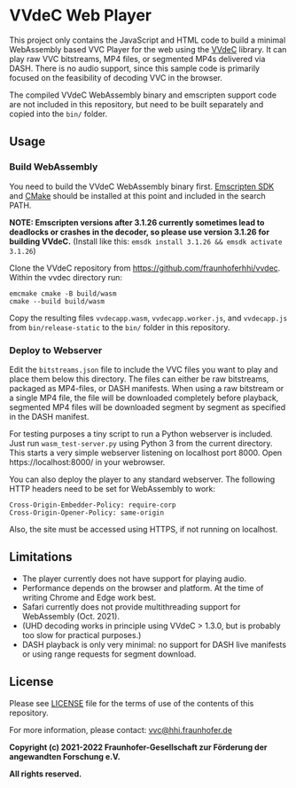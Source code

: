 # VVdeC Web Player

This project only contains the JavaScript and HTML code to build a minimal WebAssembly based VVC
Player for the web using the [VVdeC](https://github.com/fraunhoferhhi/vvdec) library. It can play
raw VVC bitstreams, MP4 files, or segmented MP4s delivered via DASH. There is no audio support,
since this sample code is primarily focused on the feasibility of decoding VVC in the browser.

The compiled VVdeC WebAssembly binary and emscripten support code are not included in this
repository, but need to be built separately and copied into the `bin/` folder.

## Usage

### Build WebAssembly

You need to build the VVdeC WebAssembly binary first. [Emscripten SDK](https://emscripten.org/) and
[CMake](http://www.cmake.org/) should be installed at this point and included in the search PATH.

**NOTE: Emscripten versions after 3.1.26 currently sometimes lead to deadlocks or crashes in the
decoder, so please use version 3.1.26 for building VVdeC.**
(Install like this: `emsdk install 3.1.26 && emsdk activate 3.1.26`)

Clone the VVdeC repository from https://github.com/fraunhoferhhi/vvdec. Within the vvdec directory
run:

    emcmake cmake -B build/wasm
    cmake --build build/wasm

Copy the resulting files `vvdecapp.wasm`, `vvdecapp.worker.js`, and `vvdecapp.js` from
`bin/release-static` to the `bin/` folder in this repository.

### Deploy to Webserver

Edit the `bitstreams.json` file to include the VVC files you want to play and place them below this
directory. The files can either be raw bitstreams, packaged as MP4-files, or DASH manifests. When
using a raw bitstream or a single MP4 file, the file will be downloaded completely before
playback, segmented MP4 files will be downloaded segment by segment as specified in the DASH
manifest.

For testing purposes a tiny script to run a Python webserver is included. Just run
`wasm_test-server.py` using Python 3 from the current directory. This starts a very simple webserver
listening on localhost port 8000. Open https://localhost:8000/ in your webrowser.

You can also deploy the player to any standard webserver. The following HTTP headers need to be set
for WebAssembly to work:

    Cross-Origin-Embedder-Policy: require-corp
    Cross-Origin-Opener-Policy: same-origin

Also, the site must be accessed using HTTPS, if not running on localhost.

## Limitations

* The player currently does not have support for playing audio.
* Performance depends on the browser and platform. At the time of writing Chrome and Edge work best.
* Safari currently does not provide multithreading support for WebAssembly (Oct. 2021).
* (UHD decoding works in principle using VVdeC > 1.3.0, but is probably too slow for practical
  purposes.)
* DASH playback is only very minimal: no support for DASH live manifests or using range requests for
  segment download.

## License

Please see [LICENSE](./LICENSE) file for the terms of use of the contents of this repository.

For more information, please contact: vvc@hhi.fraunhofer.de

**Copyright (c) 2021-2022 Fraunhofer-Gesellschaft zur Förderung der angewandten Forschung e.V.**

**All rights reserved.**
